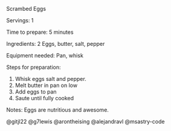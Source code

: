 Scrambed Eggs

Servings: 1

Time to prepare: 5 minutes

Ingredients: 2 Eggs, butter, salt, pepper

Equipment needed: Pan, whisk

Steps for preparation: 
1. Whisk eggs salt and pepper.
2. Melt butter in pan on low
3. Add eggs to pan
4. Saute until fully cooked

Notes: Eggs are nutritious and awesome.

@gitjl22
@g7lewis
@arontheising
@alejandravl
@msastry-code
 
